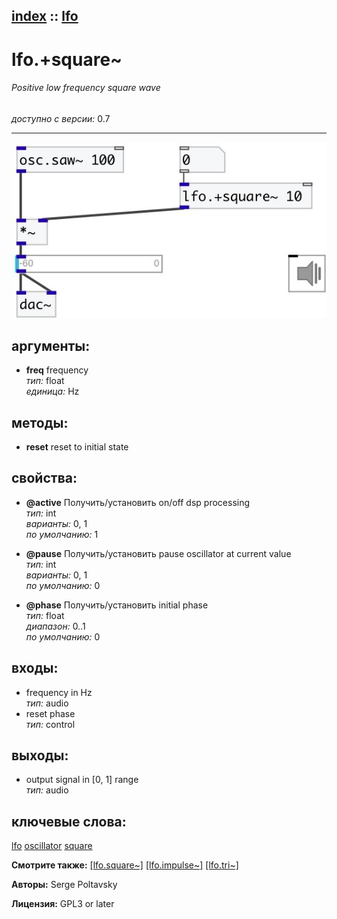 [index](index.html) :: [lfo](category_lfo.html)
---

# lfo.+square~

###### Positive low frequency square wave

*доступно с версии:* 0.7

---




[![example](../examples/img/lfo.%2Bsquare~.jpg)](../examples/pd/lfo.%2Bsquare~.pd)



## аргументы:

* **freq**
frequency<br>
_тип:_ float<br>
_единица:_ Hz<br>



## методы:

* **reset**
reset to initial state<br>




## свойства:

* **@active** 
Получить/установить on/off dsp processing<br>
_тип:_ int<br>
_варианты:_ 0, 1<br>
_по умолчанию:_ 1<br>

* **@pause** 
Получить/установить pause oscillator at current value<br>
_тип:_ int<br>
_варианты:_ 0, 1<br>
_по умолчанию:_ 0<br>

* **@phase** 
Получить/установить initial phase<br>
_тип:_ float<br>
_диапазон:_ 0..1<br>
_по умолчанию:_ 0<br>



## входы:

* frequency in Hz<br>
_тип:_ audio
* reset phase<br>
_тип:_ control



## выходы:

* output signal in [0, 1] range<br>
_тип:_ audio



## ключевые слова:

[lfo](keywords/lfo.html)
[oscillator](keywords/oscillator.html)
[square](keywords/square.html)



**Смотрите также:**
[\[lfo.square~\]](lfo.square~.html)
[\[lfo.impulse~\]](lfo.impulse~.html)
[\[lfo.tri~\]](lfo.tri~.html)




**Авторы:** Serge Poltavsky




**Лицензия:** GPL3 or later





